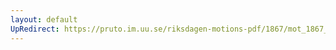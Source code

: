 ```yaml
---
layout: default
UpRedirect: https://pruto.im.uu.se/riksdagen-motions-pdf/1867/mot_1867__ak__31/mot_1867__ak__31-002.pdf
---
```

